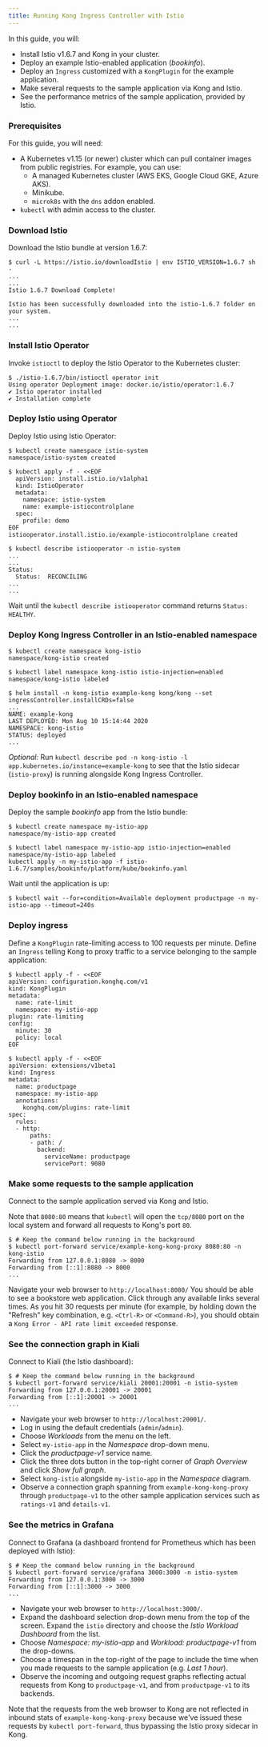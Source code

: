 ```yaml
---
title: Running Kong Ingress Controller with Istio
---
```


In this guide, you will:
* Install Istio v1.6.7 and Kong in your cluster.
* Deploy an example Istio-enabled application (_bookinfo_).
* Deploy an `Ingress` customized with a `KongPlugin` for the example application.
* Make several requests to the sample application via Kong and Istio.
* See the performance metrics of the sample application, provided by Istio.

### Prerequisites
For this guide, you will need:

* A Kubernetes v1.15 (or newer) cluster which can pull container images from public registries. For example, you can use:
    * A managed Kubernetes cluster (AWS EKS, Google Cloud GKE, Azure AKS).
    * Minikube.
    * `microk8s` with the `dns` addon enabled.
* `kubectl` with admin access to the cluster.

### Download Istio

Download the Istio bundle at version 1.6.7:

```console
$ curl -L https://istio.io/downloadIstio | env ISTIO_VERSION=1.6.7 sh -
...
...
Istio 1.6.7 Download Complete!                                                                                                 

Istio has been successfully downloaded into the istio-1.6.7 folder on your system.                                                                                                                                                                            
...
...
```

### Install Istio Operator

Invoke `istioctl` to deploy the Istio Operator to the Kubernetes cluster:

```console
$ ./istio-1.6.7/bin/istioctl operator init
Using operator Deployment image: docker.io/istio/operator:1.6.7
✔ Istio operator installed                                                                                                                                                                                                                                    
✔ Installation complete
```

### Deploy Istio using Operator

Deploy Istio using Istio Operator:

```console
$ kubectl create namespace istio-system
namespace/istio-system created
```
```console
$ kubectl apply -f - <<EOF
  apiVersion: install.istio.io/v1alpha1
  kind: IstioOperator
  metadata:
    namespace: istio-system
    name: example-istiocontrolplane
  spec:
    profile: demo
EOF
istiooperator.install.istio.io/example-istiocontrolplane created
```
```console
$ kubectl describe istiooperator -n istio-system
...
...
Status:
  Status:  RECONCILING
...
...
```

Wait until the `kubectl describe istiooperator` command returns `Status: HEALTHY`.

### Deploy Kong Ingress Controller in an Istio-enabled namespace

```console
$ kubectl create namespace kong-istio
namespace/kong-istio created
```
```console
$ kubectl label namespace kong-istio istio-injection=enabled
namespace/kong-istio labeled
```
```console
$ helm install -n kong-istio example-kong kong/kong --set ingressController.installCRDs=false
...
NAME: example-kong
LAST DEPLOYED: Mon Aug 10 15:14:44 2020
NAMESPACE: kong-istio
STATUS: deployed
...
```

_Optional:_ Run `kubectl describe pod -n kong-istio -l app.kubernetes.io/instance=example-kong` to see that the Istio sidecar (`istio-proxy`) is running alongside Kong Ingress Controller.

### Deploy bookinfo in an Istio-enabled namespace

Deploy the sample _bookinfo_ app from the Istio bundle:

```console
$ kubectl create namespace my-istio-app
namespace/my-istio-app created
```
```console
$ kubectl label namespace my-istio-app istio-injection=enabled
namespace/my-istio-app labeled
kubectl apply -n my-istio-app -f istio-1.6.7/samples/bookinfo/platform/kube/bookinfo.yaml
```
Wait until the application is up:
```console
$ kubectl wait --for=condition=Available deployment productpage -n my-istio-app --timeout=240s
```
### Deploy ingress

Define a `KongPlugin` rate-limiting access to 100 requests per minute. Define an `Ingress` telling Kong to proxy traffic
to a service belonging to the sample application:

```console
$ kubectl apply -f - <<EOF
apiVersion: configuration.konghq.com/v1
kind: KongPlugin
metadata:
  name: rate-limit
  namespace: my-istio-app
plugin: rate-limiting
config:
  minute: 30
  policy: local
EOF
```

```console
$ kubectl apply -f - <<EOF
apiVersion: extensions/v1beta1
kind: Ingress
metadata:
  name: productpage
  namespace: my-istio-app
  annotations:
    konghq.com/plugins: rate-limit
spec:
  rules:
  - http:
      paths:
      - path: /
        backend:
          serviceName: productpage
          servicePort: 9080
```

### Make some requests to the sample application

Connect to the sample application served via Kong and Istio.

Note that `8080:80` means that `kubectl` will open the `tcp/8080` port on the local system and forward all requests to
Kong's port `80`.

```console
$ # Keep the command below running in the background
$ kubectl port-forward service/example-kong-kong-proxy 8080:80 -n kong-istio
Forwarding from 127.0.0.1:8080 -> 8000
Forwarding from [::1]:8080 -> 8000
...
```

Navigate your web browser to `http://localhost:8080/` You should be able to see a bookstore web application. Click
through any available links several times. As you hit 30 requests per minute (for example, by holding down the "Refresh"
key combination, e.g. `<Ctrl-R>` or `<Command-R>`), you should obtain a `Kong Error - API rate limit exceeded` response.

### See the connection graph in Kiali

Connect to Kiali (the Istio dashboard):

```console
$ # Keep the command below running in the background
$ kubectl port-forward service/kiali 20001:20001 -n istio-system
Forwarding from 127.0.0.1:20001 -> 20001
Forwarding from [::1]:20001 -> 20001
...
```

* Navigate your web browser to `http://localhost:20001/`.
* Log in using the default credentials (`admin`/`admin`).
* Choose _Workloads_ from the menu on the left.
* Select `my-istio-app` in the _Namespace_ drop-down menu.
* Click the _productpage-v1_ service name.
* Click the three dots button in the top-right corner of _Graph Overview_ and click _Show full graph_.
* Select `kong-istio` alongside `my-istio-app` in the _Namespace_ diagram.
* Observe a connection graph spanning from `example-kong-kong-proxy` through `productpage-v1` to the other sample
application services such as `ratings-v1` and `details-v1`.

### See the metrics in Grafana

Connect to Grafana (a dashboard frontend for Prometheus which has been deployed with Istio):

```console
$ # Keep the command below running in the background
$ kubectl port-forward service/grafana 3000:3000 -n istio-system
Forwarding from 127.0.0.1:3000 -> 3000
Forwarding from [::1]:3000 -> 3000
...
```

* Navigate your web browser to `http://localhost:3000/`.
* Expand the dashboard selection drop-down menu from the top of the screen. Expand the `istio` directory and choose the
_Istio Workload Dashboard_ from the list.
* Choose _Namespace: my-istio-app_ and _Workload: productpage-v1_ from the drop-downs.
* Choose a timespan in the top-right of the page to include the time when you made requests to the sample application (e.g. _Last 1 hour_).
* Observe the incoming and outgoing request graphs reflecting actual requests from Kong to `productpage-v1`, and from `productpage-v1` to its backends.

Note that the requests from the web browser to Kong are not reflected in inbound stats of `example-kong-kong-proxy`
because we've issued these requests by `kubectl port-forward`, thus bypassing the Istio proxy sidecar in Kong.
